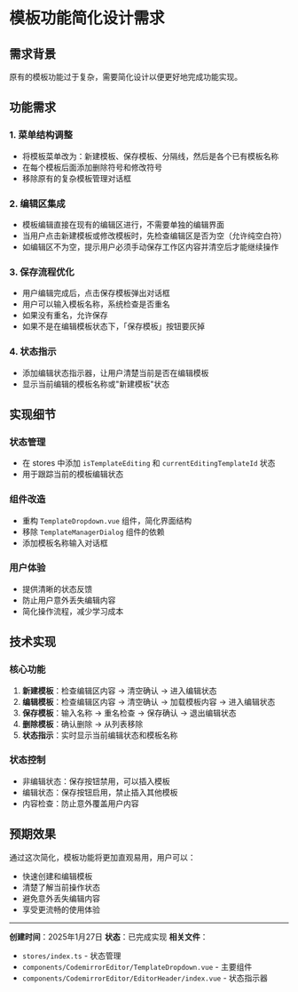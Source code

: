 # 模板功能简化设计需求

## 需求背景

原有的模板功能过于复杂，需要简化设计以便更好地完成功能实现。

## 功能需求

### 1. 菜单结构调整
- 将模板菜单改为：新建模板、保存模板、分隔线，然后是各个已有模板名称
- 在每个模板后面添加删除符号和修改符号
- 移除原有的复杂模板管理对话框

### 2. 编辑区集成
- 模板编辑直接在现有的编辑区进行，不需要单独的编辑界面
- 当用户点击新建模板或修改模板时，先检查编辑区是否为空（允许纯空白符）
- 如编辑区不为空，提示用户必须手动保存工作区内容并清空后才能继续操作

### 3. 保存流程优化
- 用户编辑完成后，点击保存模板弹出对话框
- 用户可以输入模板名称，系统检查是否重名
- 如果没有重名，允许保存
- 如果不是在编辑模板状态下，「保存模板」按钮要灰掉

### 4. 状态指示
- 添加编辑状态指示器，让用户清楚当前是否在编辑模板
- 显示当前编辑的模板名称或"新建模板"状态

## 实现细节

### 状态管理
- 在 stores 中添加 `isTemplateEditing` 和 `currentEditingTemplateId` 状态
- 用于跟踪当前的模板编辑状态

### 组件改造
- 重构 `TemplateDropdown.vue` 组件，简化界面结构
- 移除 `TemplateManagerDialog` 组件的依赖
- 添加模板名称输入对话框

### 用户体验
- 提供清晰的状态反馈
- 防止用户意外丢失编辑内容
- 简化操作流程，减少学习成本

## 技术实现

### 核心功能
1. **新建模板**：检查编辑区内容 → 清空确认 → 进入编辑状态
2. **编辑模板**：检查编辑区内容 → 清空确认 → 加载模板内容 → 进入编辑状态
3. **保存模板**：输入名称 → 重名检查 → 保存确认 → 退出编辑状态
4. **删除模板**：确认删除 → 从列表移除
5. **状态指示**：实时显示当前编辑状态和模板名称

### 状态控制
- 非编辑状态：保存按钮禁用，可以插入模板
- 编辑状态：保存按钮启用，禁止插入其他模板
- 内容检查：防止意外覆盖用户内容

## 预期效果

通过这次简化，模板功能将更加直观易用，用户可以：
- 快速创建和编辑模板
- 清楚了解当前操作状态
- 避免意外丢失编辑内容
- 享受更流畅的使用体验

---

**创建时间**：2025年1月27日
**状态**：已完成实现
**相关文件**：
- `stores/index.ts` - 状态管理
- `components/CodemirrorEditor/TemplateDropdown.vue` - 主要组件
- `components/CodemirrorEditor/EditorHeader/index.vue` - 状态指示器
